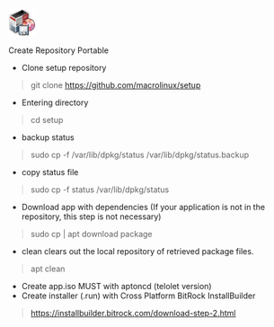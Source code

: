 ![](gdebi.png) 



Create Repository Portable 
* Clone setup repository
> git clone https://github.com/macrolinux/setup
* Entering directory
>cd setup
* backup status
>sudo cp -f /var/lib/dpkg/status /var/lib/dpkg/status.backup
* copy status file
>sudo cp -f status /var/lib/dpkg/status
* Download app with dependencies (If your application is not in the repository, this step is not necessary)
>sudo cp | apt download package
* clean clears out the local repository of retrieved package files.
> apt clean
* Create app.iso MUST with aptoncd (telolet version)
* Create installer (.run) with Cross Platform BitRock InstallBuilder
>https://installbuilder.bitrock.com/download-step-2.html
